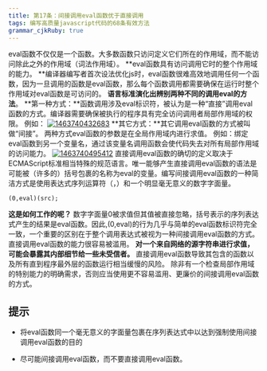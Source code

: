 ```yaml
---
title: 第17条：间接调用eval函数优于直接调用
tags: 编写高质量javascript代码的68条有效方法
grammar_cjkRuby: true
---
```


eval函数不仅仅是一个函数。大多数函数只访问定义它们所在的作用域，而不能访问除此之外的作用域（词法作用域）。
**eval函数具有访问调用它时的整个作用域的能力。
**编译器编写者首次设法优化js时，eval函数很难高效地调用任何一个函数，因为一旦调用的函数是eval函数，那么每个函数调用都需要确保在运行时整个作用域对eval函数是可访问的。
**语言标准演化出辨别两种不同的调用eval的方法**。
**第一种方式：**函数调用涉及eval标识符，被认为是一种&ldquo;直接&rdquo;调用eval函数的方式。编译器需要确保被执行的程序具有完全访问调用者局部作用域的权限。
例如：
[![1463740432683](http://images2015.cnblogs.com/blog/156514/201605/156514-20160524110555678-458311424.jpg "1463740432683")](http://images2015.cnblogs.com/blog/156514/201605/156514-20160524110554741-507990976.jpg)
**其它方式：**其它调用eval函数的方式被叫做&ldquo;间接&rdquo;。
两种方式eval函数的参数是在全局作用域内进行求值。
例如：绑定eval函数到另一个变量名，通过该变量名调用函数会使代码失去对所有局部作用域的访问能力。
[![1463740495412](http://images2015.cnblogs.com/blog/156514/201605/156514-20160524110556725-2054197295.jpg "1463740495412")](http://images2015.cnblogs.com/blog/156514/201605/156514-20160524110556241-146276190.jpg)
直接调用eval函数的确切的定义取决于ECMAScript标准相当特殊的规范语言。唯一能够产生直接调用eval函数的语法是可能被（许多的）括号包裹的名称为eval的变量。编写间接调用eval函数的一种简洁方式是使用表达式序列运算符（，）和一个明显毫无意义的数字字面量。

    (0,eval)(src);

**这是如何工作的呢？**
数字字面量0被求值但其值被直接忽略，括号表示的序列表达式产生的结果是eval函数。因此,(0,eval)的行为几乎与简单的eval函数标识符完全一致，一个重要的区别在于整个调用表达式被视为一种间接调用eval函数的方式。
直接调用eval函数的能力很容易被滥用。
**对一个来自网络的源字符串进行求值，可能会暴露其内部细节给一些未受信者。**
直接调用eval函数导致其包含的函数以及所有直到程序最外层的函数运行相当缓慢的风险。
除非有一个检查局部作用域的特别能力的明确需求，否则应当使用更不容易滥用、更廉价的间接调用eval函数的方式。

## 提示

*   将eval函数同一个毫无意义的字面量包裹在序列表达式中以达到强制使用间接调用eval函数的目的

*   尽可能间接调用eval函数，而不要直接调用eval函数。